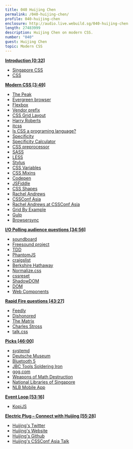 ```yaml
---
title: 040 Huijing Chen
permalink: /040-huijing-chen/
profile: 040-huijing-chen
enclosure: http://audio.live.webuild.sg/040-huijing-chen
length: 27483999
description: Huijing Chen on modern CSS.
number: "040"
guest: Huijing Chen
topic: Modern CSS
---
```


**[Introduction [0:32]](#t=0:32)**

- [Singapore CSS](https://www.meetup.com/SingaporeCSS/)
- [CSS](https://en.wikipedia.org/wiki/Cascading_Style_Sheets)

**[Modern CSS [3:49]](#t=3:49)**

- [The Peak](https://www.amazon.com/Peak-Secrets-New-Science-Expertise/dp/0544456238)
- [Evergreen browser](http://eisenbergeffect.bluespire.com/evergreen-browsers/)
- [Flexbox](https://developer.mozilla.org/en-US/docs/Web/CSS/CSS_Flexible_Box_Layout)
- [Vendor prefix](https://developer.mozilla.org/en-US/docs/Glossary/Vendor_Prefix)
- [CSS Grid Layout](https://developer.mozilla.org/en-US/docs/Web/CSS/CSS_Grid_Layout)
- [Harry Roberts](https://twitter.com/csswizardry)
- [itcss](http://itcss.io/)
- [Is CSS a programing language?](https://softwareengineering.stackexchange.com/questions/129141/is-css-a-programming-language)
- [Specificity](https://developer.mozilla.org/en/docs/Web/CSS/Specificity)
- [Specificity Calculator](https://specificity.keegan.st/)
- [CSS preprocessor](https://github.com/showcases/css-preprocessors)
- [SASS](http://sass-lang.com/)
- [LESS](http://lesscss.org/)
- [Stylus](https://github.com/stylus/stylus)
- [CSS Variables](https://developer.mozilla.org/en-US/docs/Web/CSS/Using_CSS_variables)
- [CSS Mixins](http://oocss.org/spec/css-mixins.html)
- [Codepen](https://codepen.io/)
- [JSFiddle](https://jsfiddle.net/)
- [CSS Shapes](http://alistapart.com/article/css-shapes-101)
- [Rachel Andrews](https://rachelandrew.co.uk/)
- [CSSConf Asia](https://2016.cssconf.asia/)
- [Rachel Andrews at CSSConf Asia](https://www.youtube.com/watch?v=hj355PRbwSQ)
- [Grid By Example](http://gridbyexample.com/)
- [Gulp](http://gulpjs.com/)
- [Browsersync](https://browsersync.io/)

**[I/O Polling audience questions [34:56]](#t=34:56)**

- [soundboard](https://github.com/notthetup/soundboard)
- [Freesound project](https://www.freesound.org/)
- [TDD](https://en.wikipedia.org/wiki/Test-driven_development)
- [PhantomJS](http://phantomjs.org/)
- [craigslist](http://singapore.craigslist.com.sg/)
- [Berkshire Hathaway](http://www.berkshirehathaway.com/)
- [Normalize.css](https://necolas.github.io/normalize.css/)
- [cssreset](http://cssreset.com/)
- [ShadowDOM](https://developer.mozilla.org/en-US/docs/Web/Web_Components/Shadow_DOM)
- [DOM](https://en.wikipedia.org/wiki/Document_Object_Model)
- [Web Components](https://developer.mozilla.org/en-US/docs/Web/Web_Components)

**[Rapid Fire questions  [43:27]](#t=43:27)**

- [Feedly](https://feedly.com/)
- [Dishonored](https://en.wikipedia.org/wiki/Dishonored)
- [The Matrix](https://en.wikipedia.org/wiki/The_Matrix)
- [Charles Stross](https://en.wikipedia.org/wiki/Charles_Stross)
- [talk.css](https://www.meetup.com/SingaporeCSS/)

**[Picks [46:00]](#t=46:00)**

- [systemd](https://www.freedesktop.org/wiki/Software/systemd/)
- [Deutsche Museum](http://www.deutsches-museum.de/en)
- [Bluetooth 5](https://www.bluetooth.com/specifications/bluetooth-core-specification/bluetooth5)
- [JBC Tools Soldering Iron](http://www.jbctools.com/cd-1bd-soldering-station-for-general-purposes-product-870-category-1.html)
- [gog.com](http://gog.com/)
- [Weapons of Math Destruction](https://www.amazon.com/Weapons-Math-Destruction-Increases-Inequality/dp/0553418815)
- [National Libraries of Singapore](https://www.nlb.gov.sg/)
- [NLB Mobile App](http://www.nlb.gov.sg/static/nlbmobileguide/index.html)

**[Event Loop [53:16]](#t=53:16)**

- [KopiJS](https://kopijs.org/)

**[Electric Plug  – Connect with Huijing [55:28]](#t=55:28)**

- [Huijing's Twitter](http://twitter.com/hj_chen)
- [Huijing's Website](https://www.chenhuijing.com/)
- [Huijing's Github](https://github.com/huijing)
- [Huijing's CSSConf Asia Talk](https://www.youtube.com/watch?v=gJA5sdyCWNQ)
